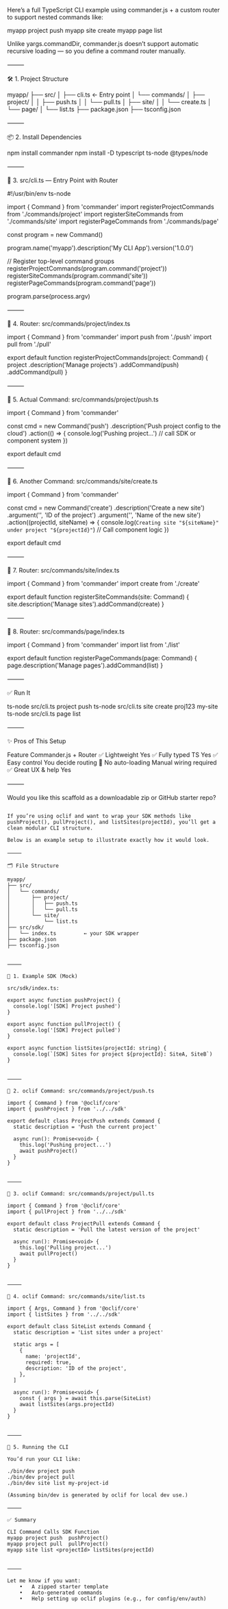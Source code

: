 Here’s a full TypeScript CLI example using commander.js + a custom router to support nested commands like:

myapp project push
myapp site create <project-id> <site-name>
myapp page list

Unlike yargs.commandDir, commander.js doesn’t support automatic recursive loading — so you define a command router manually.

⸻

🛠️ 1. Project Structure

myapp/
├── src/
│   ├── cli.ts              ← Entry point
│   └── commands/
│       ├── project/
│       │   ├── push.ts
│       │   └── pull.ts
│       ├── site/
│       │   └── create.ts
│       └── page/
│           └── list.ts
├── package.json
├── tsconfig.json


⸻

📦 2. Install Dependencies

npm install commander
npm install -D typescript ts-node @types/node


⸻

🧠 3. src/cli.ts — Entry Point with Router

#!/usr/bin/env ts-node

import { Command } from 'commander'
import registerProjectCommands from './commands/project'
import registerSiteCommands from './commands/site'
import registerPageCommands from './commands/page'

const program = new Command()

program.name('myapp').description('My CLI App').version('1.0.0')

// Register top-level command groups
registerProjectCommands(program.command('project'))
registerSiteCommands(program.command('site'))
registerPageCommands(program.command('page'))

program.parse(process.argv)


⸻

🧭 4. Router: src/commands/project/index.ts

import { Command } from 'commander'
import push from './push'
import pull from './pull'

export default function registerProjectCommands(project: Command) {
  project
    .description('Manage projects')
    .addCommand(push)
    .addCommand(pull)
}


⸻

🔧 5. Actual Command: src/commands/project/push.ts

import { Command } from 'commander'

const cmd = new Command('push')
  .description('Push project config to the cloud')
  .action(() => {
    console.log('Pushing project...')
    // call SDK or component system
  })

export default cmd


⸻

🔧 6. Another Command: src/commands/site/create.ts

import { Command } from 'commander'

const cmd = new Command('create')
  .description('Create a new site')
  .argument('<projectId>', 'ID of the project')
  .argument('<siteName>', 'Name of the new site')
  .action((projectId, siteName) => {
    console.log(`Creating site "${siteName}" under project "${projectId}"`)
    // Call component logic
  })

export default cmd


⸻

🧭 7. Router: src/commands/site/index.ts

import { Command } from 'commander'
import create from './create'

export default function registerSiteCommands(site: Command) {
  site.description('Manage sites').addCommand(create)
}


⸻

🧭 8. Router: src/commands/page/index.ts

import { Command } from 'commander'
import list from './list'

export default function registerPageCommands(page: Command) {
  page.description('Manage pages').addCommand(list)
}


⸻

✅ Run It

ts-node src/cli.ts project push
ts-node src/cli.ts site create proj123 my-site
ts-node src/cli.ts page list


⸻

✨ Pros of This Setup

Feature	Commander.js + Router
✅ Lightweight	Yes
✅ Fully typed TS	Yes
✅ Easy control	You decide routing
🚫 No auto-loading	Manual wiring required
✅ Great UX & help	Yes


⸻

Would you like this scaffold as a downloadable zip or GitHub starter repo?



~~~~~~~~~~~~~~~~~~~~~~~~~~~~~~~~~~ with sdk folder

If you’re using oclif and want to wrap your SDK methods like pushProject(), pullProject(), and listSites(projectId), you’ll get a clean modular CLI structure.

Below is an example setup to illustrate exactly how it would look.

⸻

🗂️ File Structure

myapp/
├── src/
│   └── commands/
│       ├── project/
│       │   ├── push.ts
│       │   └── pull.ts
│       └── site/
│           └── list.ts
├── src/sdk/
│   └── index.ts         ← your SDK wrapper
├── package.json
├── tsconfig.json


⸻

🧠 1. Example SDK (Mock)

src/sdk/index.ts:

export async function pushProject() {
  console.log('[SDK] Project pushed')
}

export async function pullProject() {
  console.log('[SDK] Project pulled')
}

export async function listSites(projectId: string) {
  console.log(`[SDK] Sites for project ${projectId}: SiteA, SiteB`)
}


⸻

🚀 2. oclif Command: src/commands/project/push.ts

import { Command } from '@oclif/core'
import { pushProject } from '../../sdk'

export default class ProjectPush extends Command {
  static description = 'Push the current project'

  async run(): Promise<void> {
    this.log('Pushing project...')
    await pushProject()
  }
}


⸻

🚀 3. oclif Command: src/commands/project/pull.ts

import { Command } from '@oclif/core'
import { pullProject } from '../../sdk'

export default class ProjectPull extends Command {
  static description = 'Pull the latest version of the project'

  async run(): Promise<void> {
    this.log('Pulling project...')
    await pullProject()
  }
}


⸻

🚀 4. oclif Command: src/commands/site/list.ts

import { Args, Command } from '@oclif/core'
import { listSites } from '../../sdk'

export default class SiteList extends Command {
  static description = 'List sites under a project'

  static args = [
    {
      name: 'projectId',
      required: true,
      description: 'ID of the project',
    },
  ]

  async run(): Promise<void> {
    const { args } = await this.parse(SiteList)
    await listSites(args.projectId)
  }
}


⸻

🧪 5. Running the CLI

You’d run your CLI like:

./bin/dev project push
./bin/dev project pull
./bin/dev site list my-project-id

(Assuming bin/dev is generated by oclif for local dev use.)

⸻

✅ Summary

CLI Command	Calls SDK Function
myapp project push	pushProject()
myapp project pull	pullProject()
myapp site list <projectId>	listSites(projectId)


⸻

Let me know if you want:
	•	A zipped starter template
	•	Auto-generated commands
	•	Help setting up oclif plugins (e.g., for config/env/auth)